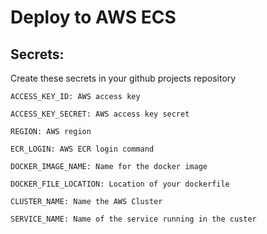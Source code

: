 # Deploy to AWS ECS

<div><h2>Secrets:</h3><p>Create these secrets in your github projects repository</p></div>

    ACCESS_KEY_ID: AWS access key

    ACCESS_KEY_SECRET: AWS access key secret

    REGION: AWS region

    ECR_LOGIN: AWS ECR login command

    DOCKER_IMAGE_NAME: Name for the docker image

    DOCKER_FILE_LOCATION: Location of your dockerfile

    CLUSTER_NAME: Name the AWS Cluster

    SERVICE_NAME: Name of the service running in the custer